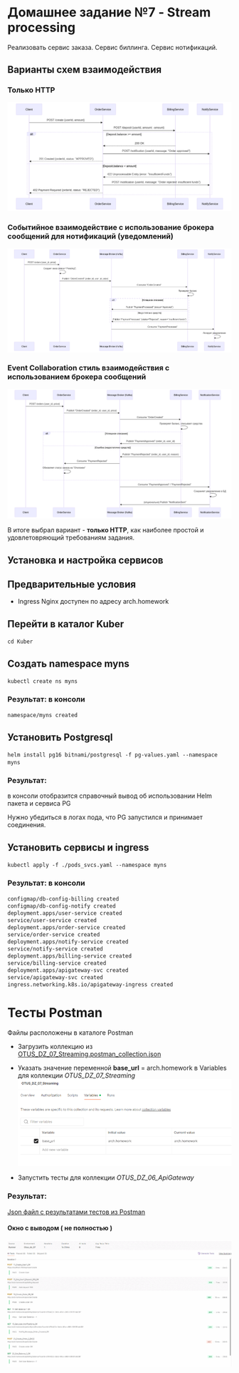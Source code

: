 # Домашнее задание №7 - Stream processing

Реализовать сервис заказа. Сервис биллинга. Сервис нотификаций.

## Варианты схем взаимодействия

### Только HTTP

![alt text](<Diagrams/Order - Restful.png>)

### Событийное взаимодействие с использование брокера сообщений для нотификаций (уведомлений)

![alt text](<Diagrams/Order - EventNotification.png>)

### Event Collaboration cтиль взаимодействия с использованием брокера сообщений

![alt text](<Diagrams/Order - EventCollaboration.png>)

В итоге выбрал вариант - **только HTTP**, как наиболее простой и удовлетовряющий требованиям задания. 


## Установка и настройка сервисов

## Предварительные условия

- Ingress Nginx доступен по адресу arch.homework


## Перейти в каталог Kuber

`cd Kuber`

## Создать namespace myns
`kubectl create ns myns`

### Результат: в консоли 
`namespace/myns created`

## Установить Postgresql

`helm install pg16 bitnami/postgresql -f pg-values.yaml --namespace myns`

### Результат: 
в консоли отобразится справочный вывод об использовании Helm пакета и сервиса PG

Нужно убедиться в логах пода, что PG запустился и принимает соединения.

## Установить сервисы и ingress

`kubectl apply -f ./pods_svcs.yaml --namespace myns`

### Результат: в консоли

```
configmap/db-config-billing created
configmap/db-config-notify created
deployment.apps/user-service created
service/user-service created
deployment.apps/order-service created
service/order-service created
deployment.apps/notify-service created
service/notify-service created
deployment.apps/billing-service created
service/billing-service created
deployment.apps/apigateway-svc created
service/apigateway-svc created
ingress.networking.k8s.io/apigateway-ingress created
```
# Тесты Postman
Файлы расположены в каталоге Postman

- Загрузить коллекцию из [OTUS_DZ_07_Streaming.postman_collection.json](Postman/OTUS_DZ_07_Streaming.postman_collection.json)

- Указать значение переменной **base_url** = arch.homework в Variables для коллекции *OTUS_DZ_07_Streaming*
![vars_img](Postman/postman_vars.jpg)

- Запустить тесты для коллекции *OTUS_DZ_06_ApiGateway*

### Результат:
[Json файл с результатами тестов из Postman](Postman/OTUS_DZ_07_Streaming.postman_test_run.json)

#### Окно с выводом ( не полностью )
![Вывод в Postman](Postman/test_results.png)

